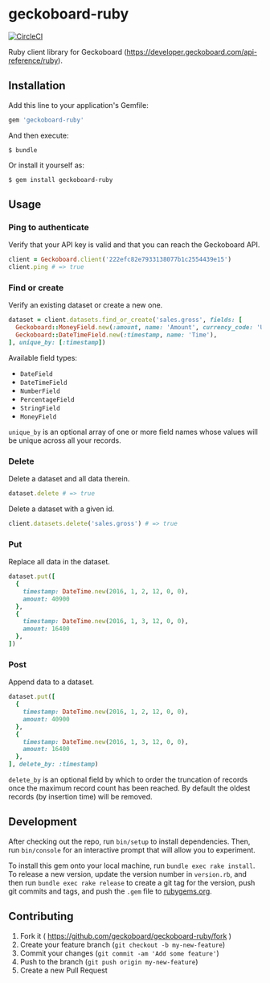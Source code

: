 # geckoboard-ruby
[![CircleCI](https://circleci.com/gh/geckoboard/geckoboard-ruby.svg?style=svg)](https://circleci.com/gh/geckoboard/geckoboard-ruby)

Ruby client library for Geckoboard (https://developer.geckoboard.com/api-reference/ruby).

## Installation

Add this line to your application's Gemfile:

```ruby
gem 'geckoboard-ruby'
```

And then execute:

    $ bundle

Or install it yourself as:

    $ gem install geckoboard-ruby

## Usage

### Ping to authenticate

Verify that your API key is valid and that you can reach the Geckoboard API.

```ruby
client = Geckoboard.client('222efc82e7933138077b1c2554439e15')
client.ping # => true
```

### Find or create

Verify an existing dataset or create a new one.

```ruby
dataset = client.datasets.find_or_create('sales.gross', fields: [
  Geckoboard::MoneyField.new(:amount, name: 'Amount', currency_code: 'USD'),
  Geckoboard::DateTimeField.new(:timestamp, name: 'Time'),
], unique_by: [:timestamp])
```

Available field types:

- `DateField`
- `DateTimeField`
- `NumberField`
- `PercentageField`
- `StringField`
- `MoneyField`

`unique_by` is an optional array of one or more field names whose values will be unique across all your records.

### Delete

Delete a dataset and all data therein.

```ruby
dataset.delete # => true
```

Delete a dataset with a given id.

```ruby
client.datasets.delete('sales.gross') # => true
```

### Put

Replace all data in the dataset.

```ruby
dataset.put([
  {
    timestamp: DateTime.new(2016, 1, 2, 12, 0, 0),
    amount: 40900
  },
  {
    timestamp: DateTime.new(2016, 1, 3, 12, 0, 0),
    amount: 16400
  },
])
```

### Post

Append data to a dataset.

```ruby
dataset.put([
  {
    timestamp: DateTime.new(2016, 1, 2, 12, 0, 0),
    amount: 40900
  },
  {
    timestamp: DateTime.new(2016, 1, 3, 12, 0, 0),
    amount: 16400
  },
], delete_by: :timestamp)
```

`delete_by` is an optional field by which to order the truncation of records once the maximum record count has been reached. By default the oldest records (by insertion time) will be removed.

## Development

After checking out the repo, run `bin/setup` to install dependencies. Then, run `bin/console` for an interactive prompt that will allow you to experiment.

To install this gem onto your local machine, run `bundle exec rake install`. To release a new version, update the version number in `version.rb`, and then run `bundle exec rake release` to create a git tag for the version, push git commits and tags, and push the `.gem` file to [rubygems.org](https://rubygems.org).

## Contributing

1. Fork it ( https://github.com/geckoboard/geckoboard-ruby/fork )
2. Create your feature branch (`git checkout -b my-new-feature`)
3. Commit your changes (`git commit -am 'Add some feature'`)
4. Push to the branch (`git push origin my-new-feature`)
5. Create a new Pull Request
